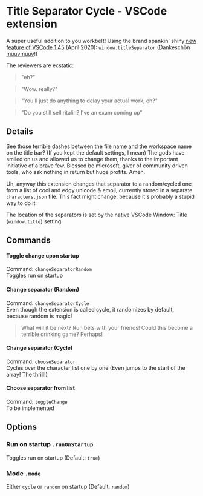 # Title Separator Cycle - VSCode extension

A super useful addition to you workbelt! Using the brand spankin' shiny [new feature of VSCode 1.45](https://code.visualstudio.com/updates/v1_45#_custom-window-title-separator) (April 2020): `window.titleSeparator` (Dankeschön [muuvmuuv](https://github.com/microsoft/vscode/pull/94371)!)

The reviewers are ecstatic:

> "eh?"

> "Wow. really?"

> "You'll just do anything to delay your actual work, eh?"

> "Do you still sell ritalin? I've an exam coming up"

## Details

See those terrible dashes between the file name and the workspace name on the title bar? (If you kept the default settings, I mean) The gods have smiled on us and allowed us to change them, thanks to the important initiative of a brave few. Blessed be microsoft, giver of community driven tools, who ask nothing in return but huge profits. Amen.

Uh, anyway this extension changes that separator to a random/cycled one from a list of cool and edgy unicode & emoji, currently stored in a separate  `characters.json` file. This fact might change, because it's probably a stupid way to do it.

The location of the separators is set by the native VSCode Window: Title (`window.title`) setting

## Commands

#### Toggle change upon startup
Command: `changeSeparatorRandom`<br>
Toggles run on startup
#### Change separator (Random)
Command: `changeSeparatorCycle`<br>
Even though the extension is called cycle, it randomizes by default, because random is magic!
>What will it be next? Run bets with your friends! Could this become a terrible drinking game? Perhaps!
#### Change separator (Cycle)
Command: `chooseSeparator`<br>
Cycles over the character list one by one (Even jumps to the start of the array! The thrill!)
#### Choose separator from list
Command: `toggleChange` <br>
To be implemented

## Options

### Run on startup `.runOnStartup`
Toggles run on startup (Default: `true`)

### Mode `.mode`
Either `cycle` or `random` on startup (Default: `random`)


